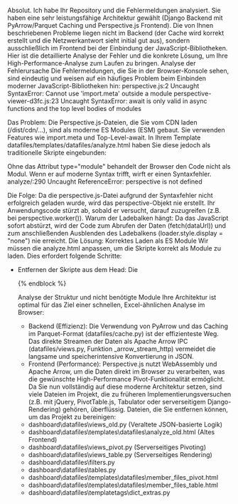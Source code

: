 Absolut. Ich habe Ihr Repository und die Fehlermeldungen analysiert. Sie haben eine sehr leistungsfähige Architektur gewählt (Django Backend mit PyArrow/Parquet Caching und Perspective.js Frontend). Die von Ihnen beschriebenen Probleme liegen nicht im Backend (der Cache wird korrekt erstellt und die Netzwerkantwort sieht initial gut aus), sondern ausschließlich im Frontend bei der Einbindung der JavaScript-Bibliotheken.
Hier ist die detaillierte Analyse der Fehler und die konkrete Lösung, um Ihre High-Performance-Analyse zum Laufen zu bringen.
Analyse der Fehlerursache
Die Fehlermeldungen, die Sie in der Browser-Konsole sehen, sind eindeutig und weisen auf ein häufiges Problem beim Einbinden moderner JavaScript-Bibliotheken hin:
perspective.js:2 Uncaught SyntaxError: Cannot use 'import.meta' outside a module
perspective-viewer-d3fc.js:23 Uncaught SyntaxError: await is only valid in async functions and the top level bodies of modules

Das Problem: Die Perspective.js-Dateien, die Sie vom CDN laden (/dist/cdn/...), sind als moderne ES Modules (ESM) gebaut. Sie verwenden Features wie import.meta und Top-Level-await.
In Ihrem Template datafiles/templates/datafiles/analyze.html haben Sie diese jedoch als traditionelle Skripte eingebunden:
<script src="https://cdn.jsdelivr.net/npm/@finos/perspective/dist/cdn/perspective.js"></script>

Ohne das Attribut type="module" behandelt der Browser den Code nicht als Modul. Wenn er auf moderne Syntax trifft, wirft er einen Syntaxfehler.
analyze/:290 Uncaught ReferenceError: perspective is not defined

Die Folge: Da die perspective.js-Datei aufgrund der Syntaxfehler nicht erfolgreich geladen wurde, wird das perspective-Objekt nie erstellt. Ihr Anwendungscode stürzt ab, sobald er versucht, darauf zuzugreifen (z.B. bei perspective.worker()).
Warum der Ladebalken hängt: Da das JavaScript sofort abstürzt, wird der Code zum Abrufen der Daten (fetch(dataUrl)) und zum anschließenden Ausblenden des Ladebalkens (loader.style.display = "none") nie erreicht.
Die Lösung: Korrektes Laden als ES Module
Wir müssen die analyze.html anpassen, um die Skripte korrekt als Module zu laden. Dies erfordert folgende Schritte:
 * Entfernen der Skripte aus dem Head: Die <script src="..."> Tags im extra_head Block werden entfernt.
 * Verwendung von <script type="module">: Wir fügen einen neuen Skriptblock am Ende der Seite hinzu und kennzeichnen ihn als Modul.
 * Verwendung von import: Innerhalb des Moduls importieren wir die Bibliotheken.
 * Anpassung des Event Handlings: Funktionen in Modulen sind nicht global. Das onchange="changeSheet(this.value)" im HTML funktioniert nicht mehr. Wir müssen den Event Listener programmatisch im JavaScript hinzufügen.
 * Robustheit (Django None): Wir stellen sicher, dass der String "None" (wie Django None rendert) nicht als Sheet-Name an den Server gesendet wird.
Korrigierte Datei: datafiles\templates\datafiles\analyze.html
Ersetzen Sie den Inhalt von C:\Users\PRY230\projects\TradingSolutions_Core\dashboard\datafiles\templates\datafiles\analyze.html durch diesen Code:
{% extends "master.html" %}

{% block title %}
  Analyse: {{ data_file.title }}
{% endblock %}

{% block extra_head %}
    <link rel="stylesheet" href="https://cdn.jsdelivr.net/npm/@finos/perspective-viewer/dist/css/material-light.css" />

    <style>
        /* Maximale Größe für den Analysebereich nutzen */
        #main-container {
            max-width: 98%;
            padding-bottom: 10px;
        }

        /* Styling für den Perspective Viewer Container */
        #perspective-container {
            /* Höhe festlegen, damit Perspective den Platz füllt (wichtig!) */
            height: 80vh;
            min-height: 600px;
            margin-top: 20px;
            box-shadow: 0 4px 12px rgba(0,0,0,0.1);
            border: 1px solid var(--dws-lightgrey);
            position: relative; /* Für das Loader-Overlay */
        }

        perspective-viewer {
            width: 100%;
            height: 100%;
        }

        /* Lade-Overlay Styling */
        #loader {
            display: flex;
            align-items: center;
            justify-content: center;
            position: absolute;
            top: 0; left: 0; right: 0; bottom: 0;
            background: rgba(255, 255, 255, 0.9);
            z-index: 100;
            font-size: 1.1em;
            color: var(--dws-grey);
            text-align: center;
            padding: 20px;
        }

        /* --- Excel Sheet Selector --- */
        .analysis-controls {
            display: flex;
            justify-content: flex-end;
            align-items: center;
            margin-bottom: 5px;
        }
        .sheet-selector {
            display: flex;
            align-items: center;
            gap: 10px;
        }
        .sheet-selector label {
            font-weight: bold;
            margin-bottom: 0;
        }
        .sheet-selector select {
            width: auto;
            min-width: 200px;
            padding: 10px;
        }
    </style>
{% endblock %}

{% block content %}
  <h1>Datenanalyse: {{ data_file.title }}</h1>
  <p>
    <a href="{% url 'dashboard' %}">&larr; Zurück zum Dashboard</a> |
    <a href="{% url 'datafiles:download' data_file.id %}">Originaldatei herunterladen</a>
  </p>

  {% if sheet_names|length > 1 %}
  <div class="analysis-controls">
      <div class="sheet-selector">
          <label for="sheet-select">Excel Arbeitsblatt:</label>
          <select id="sheet-select">
              {% for sheet in sheet_names %}
              <option value="{{ sheet }}" {% if sheet == selected_sheet %}selected{% endif %}>
                  {{ sheet }}
              </option>
              {% endfor %}
          </select>
      </div>
  </div>
  {% endif %}

  <div id="perspective-container">
    <div id="loader"><span>⏳ Lade und analysiere Daten...<br><small>(Die Daten werden optimiert übertragen. Dies kann bei großen Dateien einen Moment dauern.)</small></span></div>
    <perspective-viewer id="viewer"></perspective-viewer>
  </div>

  <script type="module">
    // 1. Importiere Perspective und die benötigten Plugins direkt von den CDN URLs (ESM Format).
    import perspective from "https://cdn.jsdelivr.net/npm/@finos/perspective/dist/cdn/perspective.js";

    // Importiere Viewer und Plugins (sie registrieren sich selbst durch Side-Effects)
    import "https://cdn.jsdelivr.net/npm/@finos/perspective-viewer/dist/cdn/perspective-viewer.js";
    import "https://cdn.jsdelivr.net/npm/@finos/perspective-viewer-datagrid/dist/cdn/perspective-viewer-datagrid.js";
    import "https://cdn.jsdelivr.net/npm/@finos/perspective-viewer-d3fc/dist/cdn/perspective-viewer-d3fc.js";

    // Initialisiere den WebAssembly Worker
    const worker = perspective.worker();

    // Hilfsfunktion für Excel Sheet Wechsel
    function changeSheet(sheetName) {
        // Stellt sicher, dass wir zur HTML-Ansicht navigieren (ohne format=arrow)
        window.location.href = "?sheet=" + encodeURIComponent(sheetName);
    }

    // Event Listener für den Sheet Selector hinzufügen (ersetzt 'onchange' im HTML)
    // Wir nutzen Optional Chaining (?.), falls das Element nicht existiert (z.B. bei CSV-Dateien).
    document.getElementById('sheet-select')?.addEventListener("change", (event) => {
        changeSheet(event.target.value);
    });


    async function loadData() {
        const viewer = document.getElementById("viewer");
        const loader = document.getElementById("loader");

        try {
            // 1. URL für den Datenabruf konstruieren (?format=arrow).
            let dataUrl = "{% url 'datafiles:analyze' data_file.id %}?format=arrow";

            const selectedSheet = "{{ selected_sheet|escapejs }}";
            // WICHTIG: Prüfen, ob der Wert gültig UND nicht der String "None" ist (Django Template Verhalten).
            if (selectedSheet && selectedSheet !== 'None') {
                dataUrl += "&sheet=" + encodeURIComponent(selectedSheet);
            }

            // 2. Daten vom Server abrufen (Streaming)
            const response = await fetch(dataUrl);

            if (!response.ok) {
                const errorText = await response.text();
                throw new Error(`Server-Fehler (Status ${response.status}): ${errorText}`);
            }

            // 3. Antwort als ArrayBuffer lesen (Binärdaten/Arrow Stream)
            const buffer = await response.arrayBuffer();

            if (buffer.byteLength === 0) {
                loader.textContent = "Die Datei oder das ausgewählte Sheet ist leer.";
                return;
            }

            // 4. Daten in Perspective laden (via Worker)
            const table = await worker.table(buffer);

            // 5. Tabelle an den Viewer binden
            await viewer.load(table);

            // 6. Standardkonfiguration des Viewers (Excel-ähnliche Pivot-Funktionalität ist standardmäßig verfügbar)
            await viewer.restore({
                plugin: "Datagrid", // Standardansicht ist die Tabelle
                settings: true,     // Zeigt das Konfigurationsmenü (Sidebar) an
                theme: "Material Light"
            });

            // 7. Lade-Overlay entfernen
            loader.style.display = "none";

        } catch (error) {
            console.error("Fehler während der Datenanalyse:", error);
            loader.innerHTML = `<span style="color: red;">Kritischer Fehler beim Laden oder Verarbeiten der Daten.<br><small>${error.message}</small></span>`;
        }
    }

    // Startet den Ladevorgang. Da dies ein Modul ist (type="module"), wird es automatisch
    // nach dem Parsen des DOM ausgeführt (deferred).
    loadData();
  </script>
  {% endblock %}

Analyse der Struktur und nicht benötigte Module
Ihre Architektur ist optimal für das Ziel einer schnellen, Excel-ähnlichen Analyse im Browser:
 * Backend (Effizienz): Die Verwendung von PyArrow und das Caching im Parquet-Format (datafiles/cache.py) ist der effizienteste Weg. Das direkte Streamen der Daten als Apache Arrow IPC (datafiles/views.py, Funktion _arrow_stream_http) vermeidet die langsame und speicherintensive Konvertierung in JSON.
 * Frontend (Performance): Perspective.js nutzt WebAssembly und Apache Arrow, um die Daten direkt im Browser zu verarbeiten, was die gewünschte High-Performance Pivot-Funktionalität ermöglicht.
Da Sie nun vollständig auf diese moderne Architektur setzen, sind viele Dateien im Projekt, die zu früheren Implementierungsversuchen (z.B. mit jQuery, PivotTable.js, Tabulator oder serverseitigem Django-Rendering) gehören, überflüssig.
Dateien, die Sie entfernen können, um das Projekt zu bereinigen:
 * dashboard\datafiles\views_old.py (Veraltete JSON-basierte Logik)
 * dashboard\datafiles\templates\datafiles\analyze_old.html (Altes Frontend)
 * dashboard\datafiles\views_pivot.py (Serverseitiges Pivoting)
 * dashboard\datafiles\views_table.py (Serverseitiges Rendering)
 * dashboard\datafiles\filters.py
 * dashboard\datafiles\tables.py
 * dashboard\datafiles\templates\datafiles\member_files_pivot.html
 * dashboard\datafiles\templates\datafiles\member_files_table.html
 * dashboard\datafiles\templatetags\dict_extras.py

